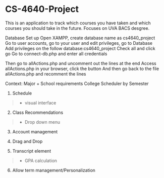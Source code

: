 ﻿# CS-4640-Project

This is an application to track which courses you have taken and which courses you should take in the future. Focuses on UVA BACS desgree.  

Database Set up
Open XAMPP, create database name as cs4640_project
Go to user accounts, go to your user and edit privileges, go to Database
  Add privileges on the follow database:cs4640_project
  Check all and click go
  Go to connect-db.php and enter all credentials

Then go to allActions.php and uncomment out the lines at the end
  Access allActions.php in your browser, click the button
  And then go back to the file allActions.php and recomment the lines

Context: Major + School requirements 
  College Scheduler by Semester

1. Schedule

>- visual interface
  
2. Class Recommendations

>- Drop down menu 
  
3. Account management

4. Drag and Drop

5. Transcript element

>- GPA calculation
  
6. Allow term management/Personalization

